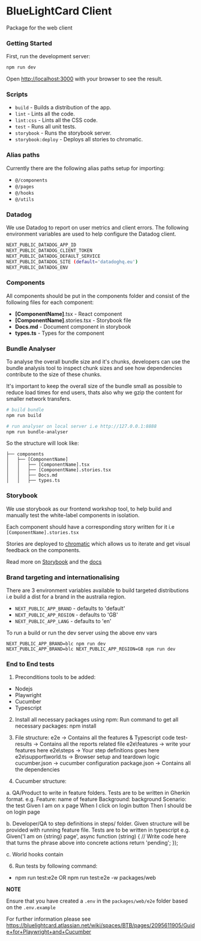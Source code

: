 # BlueLightCard Client

Package for the web client

### Getting Started

First, run the development server:

```bash
npm run dev
```

Open [http://localhost:3000](http://localhost:3000) with your browser to see the result.

### Scripts

- `build` - Builds a distribution of the app.
- `lint` - Lints all the code.
- `lint:css` - Lints all the CSS code.
- `test` - Runs all unit tests.
- `storybook` - Runs the storybook server.
- `storybook:deploy` - Deploys all stories to chromatic.

### Alias paths

Currently there are the following alias paths setup for importing:

- `@/components`
- `@/pages`
- `@/hooks`
- `@/utils`

### Datadog

We use Datadog to report on user metrics and client errors. The following environment variables are used to help configure the Datadog client.

```sh
NEXT_PUBLIC_DATADOG_APP_ID
NEXT_PUBLIC_DATADOG_CLIENT_TOKEN
NEXT_PUBLIC_DATADOG_DEFAULT_SERVICE
NEXT_PUBLIC_DATADOG_SITE (default='datadoghq.eu')
NEXT_PUBLIC_DATADOG_ENV
```

### Components

All components should be put in the components folder and consist of the following files for each component:

- **[ComponentName]**.tsx - React component
- **[ComponentName]**.stories.tsx - Storybook file
- **Docs.md** - Document component in storybook
- **types.ts** - Types for the component

### Bundle Analyser

To analyse the overall bundle size and it's chunks, developers can use the bundle analysis tool to inspect chunk sizes and see how dependencies contribute to the size of these chunks.

It's important to keep the overall size of the bundle small as possible to reduce load times for end users, thats also why we gzip the content for smaller network transfers.

```sh
# build bundle
npm run build

# run analyser on local server i.e http://127.0.0.1:8888
npm run bundle-analyser
```

So the structure will look like:

```
├── components
│   ├── [ComponentName]
│   │   ├── [ComponentName].tsx
│   │   ├── [ComponentName].stories.tsx
│   │   ├── Docs.md
│   │   ├── types.ts
```

### Storybook

We use storybook as our frontend workshop tool, to help build and manually test the white-label components in isolation.

Each component should have a corresponding story written for it i.e `[ComponentName].stories.tsx`

Stories are deployed to [chromatic](https://www.chromatic.com/) which allows us to iterate and get visual feedback on the components.

Read more on [Storybook](https://storybook.js.org/) and the [docs](https://storybook.js.org/docs/react/why-storybook)

### Brand targeting and internationalising

There are 3 environment variables available to build targeted distributions i.e build a dist for a brand in the australia region.

- `NEXT_PUBLIC_APP_BRAND` - defaults to 'default'
- `NEXT_PUBLIC_APP_REGION` - defaults to 'GB'
- `NEXT_PUBLIC_APP_LANG` - defaults to 'en'

To run a build or run the dev server using the above env vars

```
NEXT_PUBLIC_APP_BRAND=blc npm run dev
NEXT_PUBLIC_APP_BRAND=blc NEXT_PUBLIC_APP_REGION=GB npm run dev
```

### End to End tests

1. Preconditions tools to be added:

- Nodejs
- Playwright
- Cucumber
- Typescript

2. Install all necessary packages using npm: Run command to get all necessary packages:
   npm install

3. File structure:
   e2e -> Contains all the features & Typescript code
   test-results -> Contains all the reports related file
   e2e\features -> write your features here
   e2e\steps -> Your step definitions goes here
   e2e\support\world.ts -> Browser setup and teardown logic
   cucumber.json -> cucumber configuration
   package.json -> Contains all the dependencies

4. Cucumber structure:

a. QA/Product to write in feature folders. Tests are to be written in Gherkin format.
e.g.
Feature: name of feature
Background: background
Scenario: the test
Given I am on x page
When I click on login button
Then I should be on login page

b. Developer/QA to step definitions in steps/ folder. Given structure will be provided with running feature file. Tests are to be written in typescript
e.g.
Given('I am on {string} page', async function (string) {
// Write code here that turns the phrase above into concrete actions
return 'pending';
});

c. World hooks contain

6. Run tests by following command:

- npm run test:e2e OR npm run test:e2e -w packages/web

**NOTE**

Ensure that you have created a `.env` in the `packages/web/e2e` folder based on the `.env.example`

For further information please see https://bluelightcard.atlassian.net/wiki/spaces/BTB/pages/2095611905/Guide+for+Playwright+and+Cucumber
